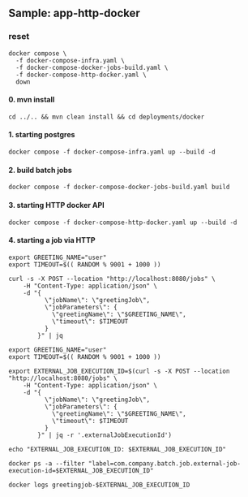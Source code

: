 ## Sample: app-http-docker

### reset

```shell
docker compose \
  -f docker-compose-infra.yaml \
  -f docker-compose-docker-jobs-build.yaml \
  -f docker-compose-http-docker.yaml \
  down
```

#### 0. mvn install
```shell
cd ../.. && mvn clean install && cd deployments/docker
```

#### 1. starting postgres
```shell
docker compose -f docker-compose-infra.yaml up --build -d
```

#### 2. build batch jobs
```shell
docker compose -f docker-compose-docker-jobs-build.yaml build
```

#### 3. starting HTTP docker API
```shell
docker compose -f docker-compose-http-docker.yaml up --build -d
```

#### 4. starting a job via HTTP

```shell
export GREETING_NAME="user"
export TIMEOUT=$(( RANDOM % 9001 + 1000 ))

curl -s -X POST --location "http://localhost:8080/jobs" \
    -H "Content-Type: application/json" \
    -d "{
          \"jobName\": \"greetingJob\",
          \"jobParameters\": {
            \"greetingName\": \"$GREETING_NAME\",
            \"timeout\": $TIMEOUT
          }
        }" | jq
```

```shell
export GREETING_NAME="user"
export TIMEOUT=$(( RANDOM % 9001 + 1000 ))

export EXTERNAL_JOB_EXECUTION_ID=$(curl -s -X POST --location "http://localhost:8080/jobs" \
    -H "Content-Type: application/json" \
    -d "{
          \"jobName\": \"greetingJob\",
          \"jobParameters\": {
            \"greetingName\": \"$GREETING_NAME\",
            \"timeout\": $TIMEOUT
          }
        }" | jq -r '.externalJobExecutionId')

echo "EXTERNAL_JOB_EXECUTION_ID: $EXTERNAL_JOB_EXECUTION_ID"
```

```shell
docker ps -a --filter "label=com.company.batch.job.external-job-execution-id=$EXTERNAL_JOB_EXECUTION_ID"
```

```shell
docker logs greetingjob-$EXTERNAL_JOB_EXECUTION_ID
```